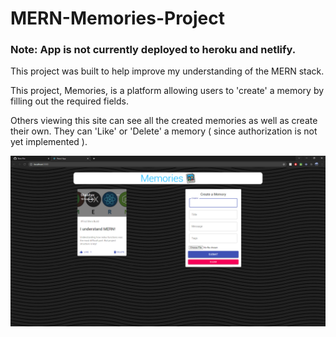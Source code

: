 # MERN-Memories-Project

### Note: App is not currently deployed to heroku and netlify.

This project was built to help improve my understanding of the MERN stack.

This project, Memories, is a platform allowing users to 'create' a memory by filling out the required fields. 

Others viewing this site can see all the created memories as well as create their own. They can 'Like' or 'Delete' a memory ( since authorization is not yet implemented ).

<img src="media-git/ss.png" alt="screenshot of memories"/>

